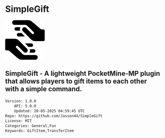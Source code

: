 # SimpleGift
<img src="https://raw.githubusercontent.com/Jasson44/SimpleGift/b66eb23631883431b1314a5123cb349bf903a76e/resources/icon.png" width="128" height="128" />

## SimpleGift - A lightweight PocketMine-MP plugin that allows players to gift items to each other with a simple command.
```properties
Version: 1.0.0
    API: 5.0.0
    Updated: 20-05-2025 04:59:45 UTC
Repo: https://github.com/Jasson44/SimpleGift
License: MIT
Categories: General,Fun
Keywords: GiftItem,TransferItem
```